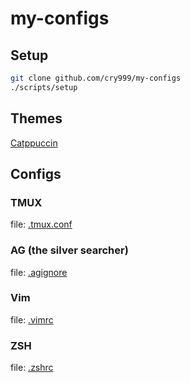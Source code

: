 # my-configs

## Setup

```sh
git clone github.com/cry999/my-configs
./scripts/setup
```

## Themes

[Catppuccin](https://github.com/catppuccin)

## Configs

### TMUX

file: [.tmux.conf](./.tmux.conf)

### AG (the silver searcher)

file: [.agignore](./.agignore)

### Vim

file: [.vimrc](./.vimrc)

### ZSH

file: [.zshrc](./.zshrc)
